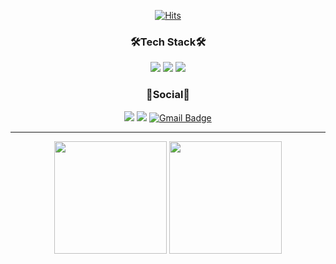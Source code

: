 <div align=center>
  
[![Hits](https://hits.seeyoufarm.com/api/count/incr/badge.svg?url=https%3A%2F%2Fhttps%2F%2Fgithub.com%2FP-SG&count_bg=%233DDC84&title_bg=%23000000&icon=github.svg&icon_color=%23FFFFFF&title=Hits&edge_flat=false)](https://hits.seeyoufarm.com) 
  
 </div>
 
 <div  align=center>
  
 ### 🛠Tech Stack🛠
  
 <div>
    <img src="https://img.shields.io/badge/Android-3DDC84?style=flat-square&logo=Android&logoColor=white"/> 
    <img src="https://img.shields.io/badge/Kotlin-7F52FF?style=flat-square&logo=Kotlin&logoColor=white"/>
    <img src="https://img.shields.io/badge/Java-007396?style=flat-square&logo=Java&logoColor=white"/>
   </div>
  </div>
   
   <div align=center>
  
  ### 📌Social📌 
  <div>
    
  <a href="https://velog.io/@plz_no_anr"><img src="https://img.shields.io/badge/-Velog-%2320C997?style=flat-square&logo=Velog&logoColor=white&link=https://velog.io/@plz_no_anr"/></a>
  <a href="https://www.instagram.com/plz_no_anr/" target="_blank"><img src="https://img.shields.io/badge/Instagram-E4405F?style=flat-square&logo=Instagram&logoColor=white&link=https://www.instagram.com/plz_no_anr"/></a>
[![Gmail Badge](https://img.shields.io/badge/Gmail-d14836?style=flat-square&logo=Gmail&logoColor=white&link=mailto:psg4699xxx@gmail.com)](mailto:psg4699xxx@gmail.com)
  </div>
  </div>
  
  ---
 
 <div align=center>
  <p align="center">
<img height="180em" src="https://github-readme-stats.vercel.app/api?username=P-SG&count_private=true&show_icons=true&theme=discord_old_blurple " align = "center"/>
<img height="180em" src="https://github-readme-stats.vercel.app/api/top-langs/?username=P-SG&layout=compact&theme=discord_old_blurple" align = "center"/>
</p>
   </div>
